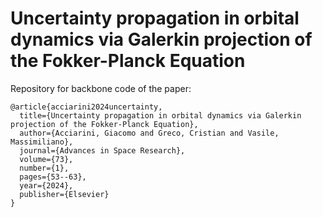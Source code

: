 # Uncertainty propagation in orbital dynamics via Galerkin projection of the Fokker-Planck Equation

Repository for backbone code of the paper:

```
@article{acciarini2024uncertainty,
  title={Uncertainty propagation in orbital dynamics via Galerkin projection of the Fokker-Planck Equation},
  author={Acciarini, Giacomo and Greco, Cristian and Vasile, Massimiliano},
  journal={Advances in Space Research},
  volume={73},
  number={1},
  pages={53--63},
  year={2024},
  publisher={Elsevier}
}
```

